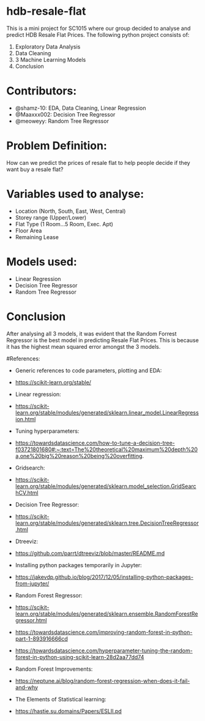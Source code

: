 # hdb-resale-flat
This is a mini project for SC1015 where our group decided to analyse and predict HDB Resale Flat Prices.
The following python project consists of:
1. Exploratory Data Analysis
2. Data Cleaning
3. 3 Machine Learning Models
4. Conclusion

# Contributors:
  - @shamz-10: EDA, Data Cleaning, Linear Regression
  - @Maaxxx002: Decision Tree Regressor
  - @meoweyy: Random Tree Regressor

# Problem Definition:
How can we predict the prices of resale flat to help people decide if they want buy a resale flat? 

# Variables used to analyse:
- Location (North, South, East, West, Central)
- Storey range (Upper/Lower)
- Flat Type (1 Room...5 Room, Exec. Apt)
- Floor Area
- Remaining Lease

   

# Models used:
- Linear Regression
- Decision Tree Regressor
- Random Tree Regressor

# Conclusion
After analysing all 3 models, it was evident that the Random Forrest Regressor is the best model in predicting Resale Flat Prices. This is because it has the highest mean squared error amongst the 3 models. 

#References:
- Generic references to code parameters, plotting and EDA:
- https://scikit-learn.org/stable/
- Linear regression:
- https://scikit-learn.org/stable/modules/generated/sklearn.linear_model.LinearRegression.html
- Tuning hyperparameters:
- https://towardsdatascience.com/how-to-tune-a-decision-tree-f03721801680#:~:text=The%20theoretical%20maximum%20depth%20a,one%20big%20reason%20being%20overfitting.
- Gridsearch:
- https://scikit-learn.org/stable/modules/generated/sklearn.model_selection.GridSearchCV.html
- Decision Tree Regressor:
- https://scikit-learn.org/stable/modules/generated/sklearn.tree.DecisionTreeRegressor.html
- Dtreeviz:
- https://github.com/parrt/dtreeviz/blob/master/README.md
- Installing python packages temporarily in Jupyter:
- https://jakevdp.github.io/blog/2017/12/05/installing-python-packages-from-jupyter/

- Random Forest Regressor:
- https://scikit-learn.org/stable/modules/generated/sklearn.ensemble.RandomForestRegressor.html
- https://towardsdatascience.com/improving-random-forest-in-python-part-1-893916666cd
- https://towardsdatascience.com/hyperparameter-tuning-the-random-forest-in-python-using-scikit-learn-28d2aa77dd74

- Random Forest Improvements:
- https://neptune.ai/blog/random-forest-regression-when-does-it-fail-and-why
- The Elements of Statistical learning: 
- https://hastie.su.domains/Papers/ESLII.pd

